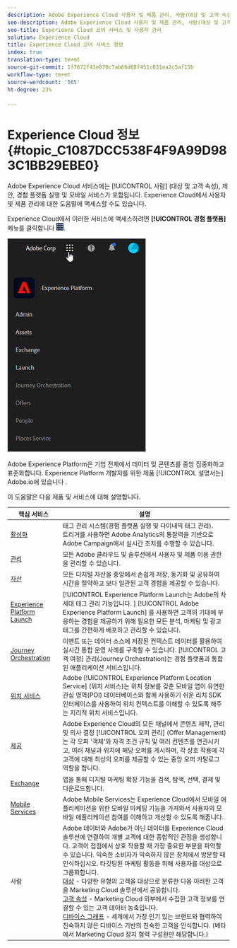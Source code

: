 ```yaml
---
description: Adobe Experience Cloud 사용자 및 제품 관리, 사람(대상 및 고객 속성), 여정 운영, 제안, 장소, 경험 플랫폼 시작 및 모바일 서비스에 대해 알아보십시오.
seo-description: Adobe Experience Cloud 사용자 및 제품 관리, 사람(대상 및 고객 속성), 제안, 경험 플랫폼 시작 및 모바일 서비스에 대해 알아보십시오.
seo-title: Experience Cloud 코어 서비스 및 사용자 관리
solution: Experience Cloud
title: Experience Cloud 코어 서비스 정보
index: true
translation-type: tm+mt
source-git-commit: 1f7672f43e870c7ab66d68f451c031ea2c5af15b
workflow-type: tm+mt
source-wordcount: '565'
ht-degree: 23%

---
```



# Experience Cloud 정보 {#topic_C1087DCC538F4F9A99D983C1BB29EBE0}

Adobe Experience Cloud 서비스에는 [!UICONTROL 사람] (대상 및 고객 속성), 제안, 경험 플랫폼 실행 및 모바일 서비스가 포함됩니다. Experience Cloud에서 사용자 및 제품 관리에 대한 도움말에 액세스할 수도 있습니다.

Experience Cloud에서 이러한 서비스에 액세스하려면 **[!UICONTROL 경험 플랫폼]** 메뉴를 클릭합니다 ![](assets/menu-icon.png).

![](assets/platform-core-services.png)

Adobe Experience Platform은 기업 전체에서 데이터 및 콘텐츠를 중앙 집중화하고 표준화합니다. Experience Platform 개발자를 위한 제품 [!UICONTROL 설명서는] Adobe.io에 있습니다 [](https://www.adobe.io/apis/experienceplatform/home/services.html).

이 도움말은 다음 제품 및 서비스에 대해 설명합니다.

| 핵심 서비스 | 설명 |
|--- |--- |
| [활성화](activation/activation.md) | 태그 관리 시스템(경험 플랫폼 실행 및 다이내믹 태그 관리).<br>트리거를 사용하면 Adobe Analytics의 통찰력을 기반으로 Adobe Campaign에서 실시간 조치를 수행할 수 있습니다. |
| [관리](admin-getting-started/admin-getting-started.md) | 모든 Adobe 클라우드 및 솔루션에서 사용자 및 제품 이용 권한을 관리할 수 있습니다. |
| [자산](experience-cloud-assets/experience-cloud-assets.md) | 모든 디지털 자산을 중앙에서 손쉽게 저장, 동기화 및 공유하여 시간을 절약하고 보다 일관된 고객 경험을 제공할 수 있습니다. |
| [Experience Platform Launch](https://docs.adobe.com/content/help/ko-KR/launch/using/overview.html) | [!UICONTROL Experience Platform Launch는 Adobe의 차세대 태그 관리 기능입니다. ] [!UICONTROL Adobe Experience Platform Launch] 를 사용하면 고객의 기대에 부응하는 경험을 제공하기 위해 필요한 모든 분석, 마케팅 및 광고 태그를 간편하게 배포하고 관리할 수 있습니다. |
| [Journey Orchestration](https://docs.adobe.com/content/help/ko-KR/journeys/using/journey-orchestration-home.html) | 이벤트 또는 데이터 소스에 저장된 컨텍스트 데이터를 활용하여 실시간 통합 운영 사례를 구축할 수 있습니다. [!UICONTROL 고객 여정] 관리(Journey Orchestration)는 경험 플랫폼과 통합된 애플리케이션 서비스입니다. |
| [위치 서비스](https://docs.adobe.com/content/help/ko-KR/places/using/home.html) | Adobe [!UICONTROL Experience Platform Location Service] (위치 서비스)는 위치 정보를 갖춘 모바일 앱이 유연한 관심 영역(POI) 데이터베이스와 함께 사용하기 쉬운 리치 SDK 인터페이스를 사용하여 위치 컨텍스트를 이해할 수 있도록 해주는 지리적 위치 서비스입니다. |
| [제공](offer-management/getting-started.md) | Adobe Experience Cloud의 모든 채널에서 콘텐츠 제작, 관리 및 의사 결정 [!UICONTROL 오퍼 관리] (Offer Management)는 각 오퍼 &#39;객체&#39;와 자격 조건 규칙 및 여러 컨텐츠를 연관시키고, 여러 채널과 위치에 해당 오퍼를 게시하며, 각 상호 작용에 각 고객에 대해 최상의 오퍼를 제공할 수 있는 중앙 오퍼 카탈로그 역할을 합니다. |
| [Exchange](exchange.md) | 앱을 통해 디지털 마케팅 확장 기능을 검색, 탐색, 선택, 결제 및 다운로드합니다. |
| [Mobile Services](https://docs.adobe.com/content/help/ko-KR/mobile-services/using/home.html) | Adobe Mobile Services는 Experience Cloud에서 모바일 애플리케이션을 위한 모바일 마케팅 기능을 가져와서 사용자의 모바일 애플리케이션 참여를 이해하고 개선할 수 있도록 해줍니다. |
| 사람 | Adobe 데이터와 Adobe가 아닌 데이터를 Experience Cloud 솔루션에 연결하여 개별 고객에 대한 종합적인 관점을 생성합니다. 고객이 접점에서 상호 작용할 때 가장 중요한 부분을 파악할 수 있습니다. 익숙한 소비자가 익숙하지 않은 장치에서 방문할 때 인식하십시오. 타깃팅된 마케팅 활동을 위해 사용자를 대상으로 그룹화합니다.<br>[대상](audience-library/audience-library.md) - 다양한 유형의 고객을 대상으로 분류한 다음 이러한 고객을 Marketing Cloud 솔루션에서 공유합니다.<br>[고객 속성](attributes/attributes.md) - Marketing Cloud 외부에서 수집한 고객 정보를 연결할 수 있는 고객 데이터 농축입니다.<br>[디바이스 그래프](https://landing.adobe.com/en/na/events/summit/275658-summit-co-op.html) - 세계에서 가장 인기 있는 브랜드와 협력하여 친숙하지 않은 디바이스 기반의 친숙한 고객을 인식합니다. (베타에서 Marketing Cloud 장치 협력 구성원만 해당합니다.) |
